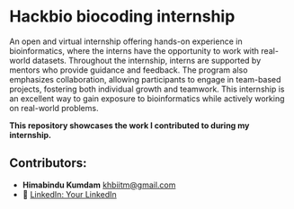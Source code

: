 # Hackbio biocoding internship
An open and virtual internship offering hands-on experience in bioinformatics, where the interns have the opportunity to work with real-world datasets. Throughout the internship, interns are supported by mentors who provide guidance and feedback. The program also emphasizes collaboration, allowing participants to engage in team-based projects, fostering both individual growth and teamwork. This internship is an excellent way to gain exposure to bioinformatics while actively working on real-world problems.

**This repository showcases the work I contributed to during my internship.**
## Contributors:
- **Himabindu Kumdam**
    [khbiitm@gmail.com](mailto:khbiitm@gmail.com)
- 🔗 [LinkedIn: Your LinkedIn](www.linkedin.com/in/himabindu-kumdam-88b2152b/)
  
